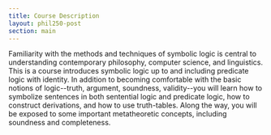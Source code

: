 ```yaml
---
title: Course Description
layout: phil250-post
section: main
---
```


Familiarity with the methods and techniques of symbolic logic is central to understanding contemporary philosophy, computer science, and linguistics. This is a course introduces symbolic logic up to and including predicate logic with identity. In addition to becoming comfortable with the basic notions of logic--truth, argument, soundness, validity--you will learn how to symbolize sentences in both sentential logic and predicate logic, how to construct derivations, and how to use truth-tables. Along the way, you will be exposed to some important metatheoretic concepts, including soundness and completeness.
